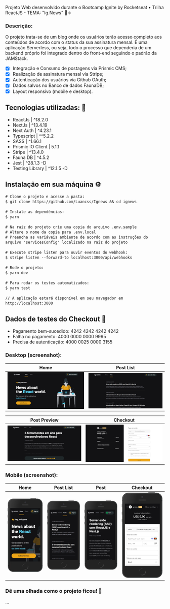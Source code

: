 Projeto Web desenvolvido durante o Bootcamp Ignite by Rocketseat • Trilha ReactJS - TEMA: "Ig.News" 📰⚛️

### Descrição:

O projeto trata-se de um blog onde os usuários terão acesso completo aos conteúdos de acordo com o status da sua assinatura mensal. É uma aplicação Serverless, ou seja, todo o processo que dependeria de um backend próprio foi integrado dentro do front-end seguindo o padrão da JAMStack.

- [x] Integração e Consumo de postagens via Prismic CMS;
- [x] Realização de assinatura mensal via Stripe;
- [x] Autenticação dos usuários via Github OAuth;
- [x] Dados salvos no Banco de dados FaunaDB;
- [x] Layout responsivo (mobile e desktop).

## Tecnologias utilizadas: 🚀

- ReactJs | ^18.2.0
- NextJs | ^13.4.19
- Next Auth | ^4.23.1
- Typescript | ^^5.2.2
- SASS | ^1.66.1
- Prismic IO Client | 5.1.1
- Stripe | ^13.4.0
- Fauna DB | ^4.5.2
- Jest | ^28.1.3 -D
- Testing Library | ^12.1.5 -D


## Instalação em sua máquina ⚙️

```
# Clone o projeto e acesse a pasta:
$ git clone https://github.com/Luancss/Ignews && cd ignews

# Instale as dependências:
$ yarn

# Na raiz do projeto crie uma copia do arquivo .env.sample
# Altere o nome da copia para .env.local
# Preencha as variáveis ambiente de acordo com as instruções do arquivo 'servicesConfig' localizado na raiz do projeto

# Execute stripe listen para ouvir eventos do webhook:
$ stripe listen --forward-to localhost:3000/api/webhooks

# Rode o projeto: 
$ yarn dev

# Para rodar os testes automatizados: 
$ yarn test

// A aplicação estará disponível em seu navegador em http://localhost:3000

```
## Dados de testes do Checkout 🧪

- Pagamento bem-sucedido: 4242 4242 4242 4242
- Falha no pagamento: 4000 0000 0000 9995
- Precisa de autenticação: 4000 0025 0000 3155


### Desktop (screenshot):

| Home  | Post List | 
| --- | --- |
| <img src="layout/layout-desktop-1.png" /> | <img src="layout/layout-desktop-2.png" /> | 

| Post Preview | Checkout |
| --- | --- |
| <img src="layout/layout-desktop-3.png" /> | <img src="layout/layout-desktop-4.png" /> |

### Mobile (screenshot):

| Home | Post List | Post | Checkout |
| --- | --- | --- | --- |
| <img src="layout/layout-mobile-1.png" width='275px' /> | <img src="layout/layout-mobile-2.png" width='275px' /> | <img src="layout/layout-mobile-3.png" width='275px' /> | <img src="layout/layout-mobile-4.png" width='275px' /> |

### Dê uma olhada como o projeto ficou! 👀

...

